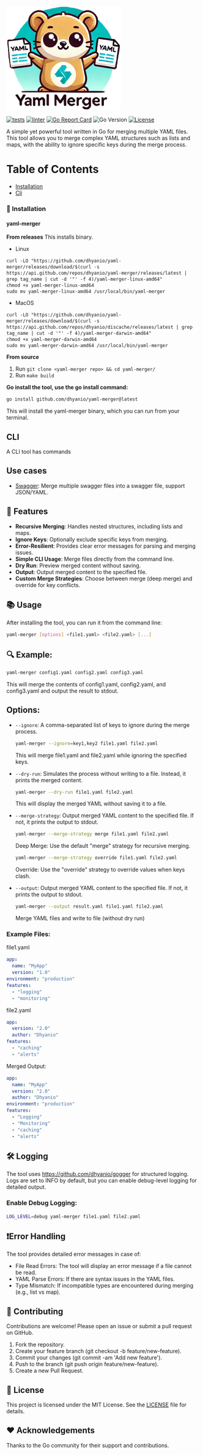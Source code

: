 <img src="./doc/yaml-merger.png" alt="yaml-merger" width="300"/>

[![tests](https://github.com/dhyanio/yaml-merger/actions/workflows/test.yaml/badge.svg)](https://github.com/dhyanio/yaml-merger/actions/workflows/test.yaml)
[![linter](https://github.com/dhyanio/yaml-merger/actions/workflows/linter.yaml/badge.svg)](https://github.com/dhyanio/yaml-merger/actions/workflows/linter.yaml)
[![Go Report Card](https://goreportcard.com/badge/github.com/dhyanio/yaml-merger)](https://goreportcard.com/report/github.com/dhyanio/yaml-merger)
![Go Version](https://img.shields.io/badge/go%20version-%3E=1.23-61CFDD.svg?style=flat-square)
[![License](https://img.shields.io/badge/license-MIT-green.svg)](https://opensource.org/licenses/MIT)

A simple yet powerful tool written in Go for merging multiple YAML files. This tool allows you to merge complex YAML structures such as lists and maps, with the ability to ignore specific keys during the merge process.

# Table of Contents
- [Installation](#installation)
- [Cli](#cli)

### 🚀 Installation

#### yaml-merger

**From releases**
This installs binary.

* Linux
```
curl -LO "https://github.com/dhyanio/yaml-merger/releases/download/$(curl -s https://api.github.com/repos/dhyanio/yaml-merger/releases/latest | grep tag_name | cut -d '"' -f 4)/yaml-merger-linux-amd64"
chmod +x yaml-merger-linux-amd64
sudo mv yaml-merger-linux-amd64 /usr/local/bin/yaml-merger
```
* MacOS
```
curl -LO "https://github.com/dhyanio/yaml-merger/releases/download/$(curl -s https://api.github.com/repos/dhyanio/discache/releases/latest | grep tag_name | cut -d '"' -f 4)/yaml-merger-darwin-amd64"
chmod +x yaml-merger-darwin-amd64
sudo mv yaml-merger-darwin-amd64 /usr/local/bin/yaml-merger
```

**From source**
1.  Run `git clone <yaml-merger repo> && cd yaml-merger/`
2.  Run `make build`

**Go install the tool, use the go install command:**

```bash
go install github.com/dhyanio/yaml-merger@latest
```
This will install the yaml-merger binary, which you can run from your terminal.

## CLI
A CLI tool has commands

## Use cases
- [Swagger](./examples/swagger/): Merge multiple swagger files into a swagger file, support JSON/YAML.

## 🔧 Features
- **Recursive Merging**: Handles nested structures, including lists and maps.
- **Ignore Keys**: Optionally exclude specific keys from merging.
- **Error-Resilient**: Provides clear error messages for parsing and merging issues.
- **Simple CLI Usage**: Merge files directly from the command line.
- **Dry Run**: Preview merged content without saving.
- **Output**: Output merged content to the specified file.
- **Custom Merge Strategies**: Choose between merge (deep merge) and override for key conflicts.

## 📚 Usage
After installing the tool, you can run it from the command line:

```bash
yaml-merger [options] <file1.yaml> <file2.yaml> [...]
```

## 🔍 Example:
```bash
yaml-merger config1.yaml config2.yaml config3.yaml
```
This will merge the contents of config1.yaml, config2.yaml, and config3.yaml and output the result to stdout.

## Options:
- `--ignore`: A comma-separated list of keys to ignore during the merge process.
  ```bash
  yaml-merger --ignore=key1,key2 file1.yaml file2.yaml
  ```
  This will merge file1.yaml and file2.yaml while ignoring the specified keys.

- `--dry-run`: Simulates the process without writing to a file. Instead, it prints the merged content.
  ```bash
  yaml-merger --dry-run file1.yaml file2.yaml
  ```
  This will display the merged YAML without saving it to a file.

- `--merge-strategy`: Output merged YAML content to the specified file. If not, it prints the output to stdout.
  ```bash
  yaml-merger --merge-strategy merge file1.yaml file2.yaml
  ```
  Deep Merge: Use the default "merge" strategy for recursive merging.

  ```bash
  yaml-merger --merge-strategy override file1.yaml file2.yaml
  ```
  Override: Use the "override" strategy to override values when keys clash.

- `--output`: Output merged YAML content to the specified file. If not, it prints the output to stdout.
  ```bash
  yaml-merger --output result.yaml file1.yaml file2.yaml
  ```
  Merge YAML files and write to file (without dry run)

### Example Files:
file1.yaml
```yaml
app:
  name: "MyApp"
  version: "1.0"
environment: "production"
features:
  - "logging"
  - "monitoring"
```
file2.yaml

```yaml
app:
  version: "2.0"
  author: "Dhyanio"
features:
  - "caching"
  - "alerts"
```
Merged Output:
```yaml
app:
  name: "MyApp"
  version: "2.0"
  author: "Dhyanio"
environment: "production"
features:
  - "Logging"
  - "Monitoring"
  - "caching"
  - "alerts"
```
## 🛠 Logging
The tool uses https://github.com/dhyanio/gogger for structured logging. Logs are set to INFO by default, but you can enable debug-level logging for detailed output.

### Enable Debug Logging:
```bash
LOG_LEVEL=debug yaml-merger file1.yaml file2.yaml
```

## ❗Error Handling
The tool provides detailed error messages in case of:

- File Read Errors: The tool will display an error message if a file cannot be read.
- YAML Parse Errors: If there are syntax issues in the YAML files.
- Type Mismatch: If incompatible types are encountered during merging (e.g., list vs map).

## 🤝 Contributing
Contributions are welcome! Please open an issue or submit a pull request on GitHub.
1. Fork the repository.
2. Create your feature branch (git checkout -b feature/new-feature).
3. Commit your changes (git commit -am 'Add new feature').
4. Push to the branch (git push origin feature/new-feature).
5. Create a new Pull Request.

## 📜 License

This project is licensed under the MIT License. See the [LICENSE](LICENSE) file for details.

## ❤️ Acknowledgements

Thanks to the Go community for their support and contributions.
